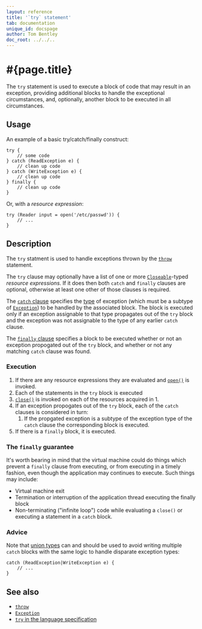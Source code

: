 ```yaml
---
layout: reference
title: '`try` statement'
tab: documentation
unique_id: docspage
author: Tom Bentley
doc_root: ../../..
---
```


# #{page.title}

The `try` statement is used to execute a block of code that may result 
in an exception, providing additional blocks to handle the exceptional 
circumstances, and, optionally, another block to be executed in all 
circumstances.

## Usage 

An example of a basic try/catch/finally construct:

<!-- check:none -->
<!-- try: -->
    try {
        // some code
    } catch (ReadException e) {
        // clean up code
    } catch (WriteException e) {
        // clean up code
    } finally {
        // clean up code
    }
    
Or, with a *resource expression*:

<!-- try: -->
    try (Reader input = open('/etc/passwd')) {
        // ...
    }

## Description

The `try` statment is used to handle exceptions thrown by the 
[`throw`](../throw) statement.

The `try` clause may optionally have a list of one or more 
[`Closeable`](#{site.urls.apidoc_current}/Closeable.type.html)-typed 
*resource expressions*. If it does then both `catch` and `finally` clauses 
are optional, otherwise at least one other of those clauses is required.

The [`catch` clause](../catch) specifies the [type](../../structure/type) 
of exception (which must be a subtype of 
[`Exception`](#{site.urls.apidoc_current}/Exception.type.html)) to be handled 
by the associated block. The block is executed only if an exception 
assignable to that type propagates out of the `try` block and the exception 
was not assignable to the type of any earlier `catch` clause.

The [`finally` clause](../finally) specifies a block to be executed whether 
or not an exception propogated out of the `try` block, and whether or not any 
matching `catch` clause was found.

### Execution

1. If there are any resource expressions they are evaluated and 
   [`open()`](#{site.urls.apidoc_current}/Closeable.type.html#open) is 
   invoked.
2. Each of the statements in the `try` block is executed
3. [`close()`](#{site.urls.apidoc_current}/Closeable.type.html#close) 
   is invoked on each of the resources acquired in 1.
4. If an exception propogates out of the `try` block, each of the
   `catch` clauses is considered in turn:
    1. If the propgated exception is a subtype of the exception type of 
        the `catch` clause the corresponding block is executed.
5. If there is a `finally` block, it is executed. 

### The `finally` guarantee

It's worth bearing in mind that the virtual machine could do things
which prevent a `finally` clause from executing, or from executing 
in a timely fashion, even though the application may continues to 
execute. Such things may include:

* Virtual machine exit
* Termination or interruption of the application thread executing the 
  finally block
* Non-terminating ("infinite loop") code while evaluating a `close()` or 
  executing a statement in a `catch` block.

### Advice

Note that [union types](../../structure/type#union_types) can and should 
be used to avoid writing multiple `catch` blocks with the same logic to 
handle disparate exception types:

<!-- try: -->
    catch (ReadException|WriteException e) {
        // ...
    }

## See also

* [`throw`](../throw)
* [`Exception`](#{site.urls.apidoc_current}/Exception.type.html)
* [`try` in the language specification](#{site.urls.spec_current}#trycatchfinally)

